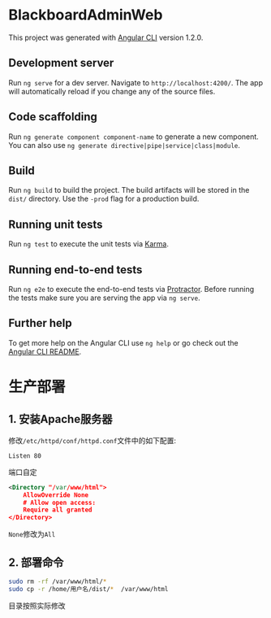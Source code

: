 # BlackboardAdminWeb

This project was generated with [Angular CLI](https://github.com/angular/angular-cli) version 1.2.0.

## Development server

Run `ng serve` for a dev server. Navigate to `http://localhost:4200/`. The app will automatically reload if you change any of the source files.

## Code scaffolding

Run `ng generate component component-name` to generate a new component. You can also use `ng generate directive|pipe|service|class|module`.

## Build

Run `ng build` to build the project. The build artifacts will be stored in the `dist/` directory. Use the `-prod` flag for a production build.

## Running unit tests

Run `ng test` to execute the unit tests via [Karma](https://karma-runner.github.io).

## Running end-to-end tests

Run `ng e2e` to execute the end-to-end tests via [Protractor](http://www.protractortest.org/).
Before running the tests make sure you are serving the app via `ng serve`.

## Further help

To get more help on the Angular CLI use `ng help` or go check out the [Angular CLI README](https://github.com/angular/angular-cli/blob/master/README.md).

# 生产部署
## 1. 安装Apache服务器
修改`/etc/httpd/conf/httpd.conf`文件中的如下配置:

```
Listen 80
```
端口自定

```xml
<Directory "/var/www/html">
    AllowOverride None
    # Allow open access:
    Require all granted
</Directory>
```
`None`修改为`All`

## 2. 部署命令
```bash
sudo rm -rf /var/www/html/*
sudo cp -r /home/用户名/dist/*  /var/www/html
```
目录按照实际修改
